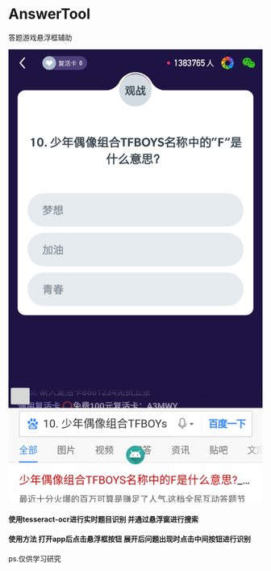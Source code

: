 # AnswerTool
答题游戏悬浮框辅助

![image](https://github.com/ChinaLinda/AnswerTool/blob/master/sample.jpg)

#### 使用tesseract-ocr进行实时题目识别 并通过悬浮窗进行搜索
#### 使用方法 打开app后点击悬浮框按钮 展开后问题出现时点击中间按钮进行识别

ps.仅供学习研究
